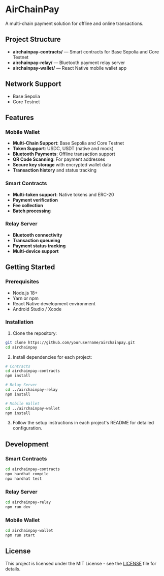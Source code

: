 # AirChainPay

A multi-chain payment solution for offline and online transactions.

## Project Structure

- **airchainpay-contracts/** — Smart contracts for Base Sepolia and Core Testnet
- **airchainpay-relay/** — Bluetooth payment relay server
- **airchainpay-wallet/** — React Native mobile wallet app

## Network Support

- Base Sepolia
- Core Testnet

## Features

### Mobile Wallet
- **Multi-Chain Support**: Base Sepolia and Core Testnet
- **Token Support**: USDC, USDT (native and mock)
- **Bluetooth Payments**: Offline transaction support
- **QR Code Scanning**: For payment addresses
- **Secure key storage** with encrypted wallet data
- **Transaction history** and status tracking

### Smart Contracts
- **Multi-token support**: Native tokens and ERC-20
- **Payment verification**
- **Fee collection**
- **Batch processing**

### Relay Server
- **Bluetooth connectivity**
- **Transaction queueing**
- **Payment status tracking**
- **Multi-device support**

## Getting Started

### Prerequisites
- Node.js 18+
- Yarn or npm
- React Native development environment
- Android Studio / Xcode

### Installation

1. Clone the repository:
```bash
git clone https://github.com/yourusername/airchainpay.git
cd airchainpay
```

2. Install dependencies for each project:
```bash
# Contracts
cd airchainpay-contracts
npm install

# Relay Server
cd ../airchainpay-relay
npm install

# Mobile Wallet
cd ../airchainpay-wallet
npm install
```

3. Follow the setup instructions in each project's README for detailed configuration.

## Development

### Smart Contracts
```bash
cd airchainpay-contracts
npx hardhat compile
npx hardhat test
```

### Relay Server
```bash
cd airchainpay-relay
npm run dev
```

### Mobile Wallet
```bash
cd airchainpay-wallet
npm run start
```

## License

This project is licensed under the MIT License - see the [LICENSE](LICENSE) file for details. 